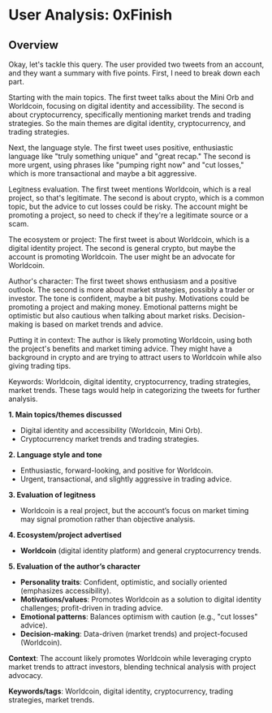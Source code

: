 # User Analysis: 0xFinish

## Overview

<think>
Okay, let's tackle this query. The user provided two tweets from an account, and they want a summary with five points. First, I need to break down each part.

Starting with the main topics. The first tweet talks about the Mini Orb and Worldcoin, focusing on digital identity and accessibility. The second is about cryptocurrency, specifically mentioning market trends and trading strategies. So the main themes are digital identity, cryptocurrency, and trading strategies.

Next, the language style. The first tweet uses positive, enthusiastic language like "truly something unique" and "great recap." The second is more urgent, using phrases like "pumping right now" and "cut losses," which is more transactional and maybe a bit aggressive.

Legitness evaluation. The first tweet mentions Worldcoin, which is a real project, so that's legitimate. The second is about crypto, which is a common topic, but the advice to cut losses could be risky. The account might be promoting a project, so need to check if they're a legitimate source or a scam.

The ecosystem or project: The first tweet is about Worldcoin, which is a digital identity project. The second is general crypto, but maybe the account is promoting Worldcoin. The user might be an advocate for Worldcoin.

Author's character: The first tweet shows enthusiasm and a positive outlook. The second is more about market strategies, possibly a trader or investor. The tone is confident, maybe a bit pushy. Motivations could be promoting a project and making money. Emotional patterns might be optimistic but also cautious when talking about market risks. Decision-making is based on market trends and advice.

Putting it in context: The author is likely promoting Worldcoin, using both the project's benefits and market timing advice. They might have a background in crypto and are trying to attract users to Worldcoin while also giving trading tips.

Keywords: Worldcoin, digital identity, cryptocurrency, trading strategies, market trends. These tags would help in categorizing the tweets for further analysis.
</think>

**1. Main topics/themes discussed**  
- Digital identity and accessibility (Worldcoin, Mini Orb).  
- Cryptocurrency market trends and trading strategies.  

**2. Language style and tone**  
- Enthusiastic, forward-looking, and positive for Worldcoin.  
- Urgent, transactional, and slightly aggressive in trading advice.  

**3. Evaluation of legitness**  
- Worldcoin is a real project, but the account’s focus on market timing may signal promotion rather than objective analysis.  

**4. Ecosystem/project advertised**  
- **Worldcoin** (digital identity platform) and general cryptocurrency trends.  

**5. Evaluation of the author’s character**  
- **Personality traits**: Confident, optimistic, and socially oriented (emphasizes accessibility).  
- **Motivations/values**: Promotes Worldcoin as a solution to digital identity challenges; profit-driven in trading advice.  
- **Emotional patterns**: Balances optimism with caution (e.g., "cut losses" advice).  
- **Decision-making**: Data-driven (market trends) and project-focused (Worldcoin).  

**Context**: The account likely promotes Worldcoin while leveraging crypto market trends to attract investors, blending technical analysis with project advocacy.  

**Keywords/tags**: Worldcoin, digital identity, cryptocurrency, trading strategies, market trends.